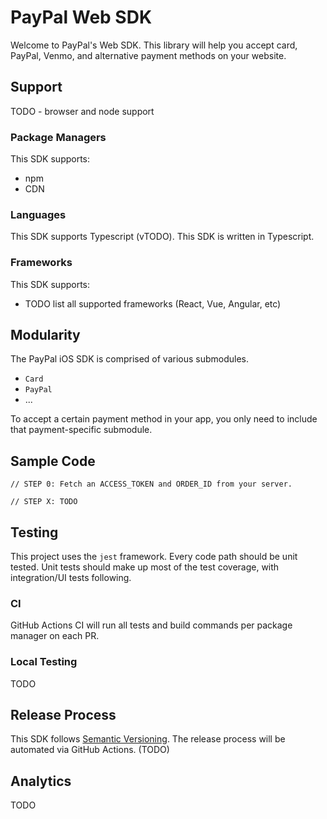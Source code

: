 # PayPal Web SDK

Welcome to PayPal's Web SDK. This library will help you accept card, PayPal, Venmo, and alternative payment methods on your website.

## Support

TODO - browser and node support

### Package Managers

This SDK supports:

- npm
- CDN

### Languages

This SDK supports Typescript (vTODO). This SDK is written in Typescript.

### Frameworks

This SDK supports:

- TODO list all supported frameworks (React, Vue, Angular, etc)

## Modularity

The PayPal iOS SDK is comprised of various submodules.

- `Card`
- `PayPal`
- ...

To accept a certain payment method in your app, you only need to include that payment-specific submodule.

## Sample Code

```
// STEP 0: Fetch an ACCESS_TOKEN and ORDER_ID from your server.

// STEP X: TODO
```

## Testing

This project uses the `jest` framework. Every code path should be unit tested. Unit tests should make up most of the test coverage, with integration/UI tests following.

### CI

GitHub Actions CI will run all tests and build commands per package manager on each PR.

### Local Testing

TODO

## Release Process

This SDK follows [Semantic Versioning](https://semver.org/). The release process will be automated via GitHub Actions. (TODO)

## Analytics

TODO
